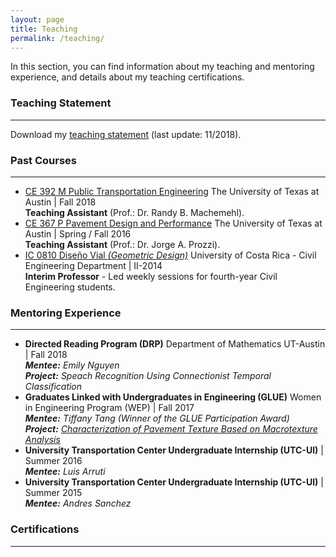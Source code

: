 ```yaml
---
layout: page
title: Teaching
permalink: /teaching/
---
```


In this section, you can find information about my teaching and mentoring experience, and details about my teaching certifications.

### Teaching Statement
___
Download my [teaching statement](/downloads/teaching_statement.pdf) (last update: 11/2018).

### Past Courses
___
- [CE 392 M Public Transportation Engineering](/downloads/2018_syllabus.pdf) The University of Texas at Austin | Fall 2018 <br>
<b>Teaching Assistant</b> (Prof.: Dr. Randy B. Machemehl).
- [CE 367 P Pavement Design and Performance](/downloads/2016_syllabus.pdf) The University of Texas at Austin | Spring / Fall 2016 <br>
<b>Teaching Assistant</b> (Prof.: Dr. Jorge A. Prozzi).
- [IC 0810 Diseño Vial <i>(Geometric Design)</i>](/downloads/2014_programa.pdf) University of Costa Rica - Civil Engineering Department  | II-2014 <br>
<b>Interim Professor</b> - Led weekly sessions for fourth-year Civil Engineering students.

### Mentoring Experience
___
- <b>Directed Reading Program (DRP)</b> Department of Mathematics UT-Austin  | Fall 2018 <br>
<i><b>Mentee:</b> Emily Nguyen <br>
<b>Project:</b> Speach Recognition Using Connectionist Temporal Classification</i><br>
- <b>Graduates Linked with Undergraduates in Engineering (GLUE)</b> Women in Engineering Program (WEP) | Fall 2017 <br>
<i><b>Mentee:</b> Tiffany Tang <i>(Winner of the GLUE Participation Award)</i> <br>
<b>Project:</b> [Characterization of Pavement Texture Based on Macrotexture Analysis](/downloads/2017_GLUE.pdf)</i><br>
- <b>University Transportation Center Undergraduate Internship (UTC-UI)</b> | Summer 2016 <br>
<i><b>Mentee:</b> Luis Arruti <br></i>
- <b>University Transportation Center Undergraduate Internship (UTC-UI)</b> | Summer 2015 <br>
<i><b>Mentee:</b> Andres Sanchez</i>

### Certifications
___
